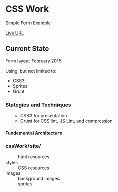 <h1>CSS Work</h1>
 
<p>Simple Form Example</p>
<p><a href="http://jvmqueue.com//cssWork/site/">Live URL</a></p>

<h2>Current State</h2>
<p>Form layout February 2015.</p>
<p>Using, but not limited to:</p>
<ul>
	<li>CSS3</li>
	<li>Sprites</li>	
	<li>Grunt</li>
</ul>
<h3>Stategies and Techniques</h3>
 <ul>
<ul>
	<li>CSS3 for presentation</li>
	<li>Grunt for CSS lint, JS Lint, and compression</li>
</ul>
</ul>
<h4>Fundemental Architecture</h4>
<dl>
	<h3>cssWork/site/</h3>
	<dd>html resources</dd>
	<dt>styles</dt>
	<dd>CSS resources</dd>
	<dt>images</dt>
	<dd>background images</dd>
	<dd>sprites</dd>
</dl>



 

 


